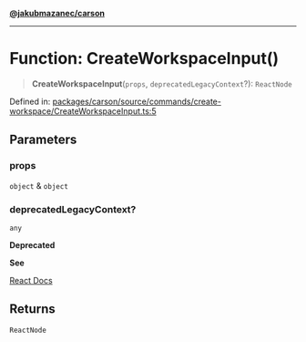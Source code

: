 [**@jakubmazanec/carson**](../README.md)

---

# Function: CreateWorkspaceInput()

> **CreateWorkspaceInput**(`props`, `deprecatedLegacyContext`?): `ReactNode`

Defined in:
[packages/carson/source/commands/create-workspace/CreateWorkspaceInput.ts:5](https://github.com/jakubmazanec/tools/blob/7c5f40d811171692b72a47160bc33d644201b16a/packages/carson/source/commands/create-workspace/CreateWorkspaceInput.ts#L5)

## Parameters

### props

`object` & `object`

### deprecatedLegacyContext?

`any`

**Deprecated**

**See**

[React Docs](https://legacy.reactjs.org/docs/legacy-context.html#referencing-context-in-lifecycle-methods)

## Returns

`ReactNode`
